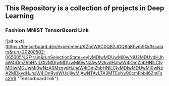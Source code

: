 ## This Repository is a collection of projects in Deep Learning

### Fashion MNIST TensorBoard Link
![alt text] (https://tensorboard.dev/experiment/KZnoWAC0QB2JGQ9qKhym9Q/#scalars&run=20200502-065605%2Ftrain&runSelectionState=eyIyMDIwMDUwMi0wNjU2MDUvdHJhaW4iOmZhbHNlLCIyMDIwMDUwMi0wNzAwMzkvdHJhaW4iOmZhbHNlLCIyMDIwMDUwMi0wNzA0MzgvdHJhaW4iOmZhbHNlLCIyMDIwMDUwMi0wNzA2MDkvdHJhaW4iOnRydWUsIjIwMjAwNTAyLTA3MTExNy90cmFpbiI6ZmFsc2V9 "Tensorboard link")
